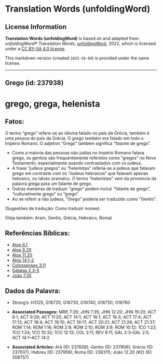 # Translation Words (unfoldingWord)

## License Information

**Translation Words (unfoldingWord)** is based on and adapted from: _unfoldingWord® Translation Words_, [unfoldingWord](https://unfoldingword.org/utw), 2022, which is licensed under a [CC BY-SA 4.0 license](https://creativecommons.org/licenses/by-sa/4.0/legalcode.en).

This markdown version (created `2025-10-09`) is provided under the same license.



--------------------------------

## Grego (id: 237938)

grego, grega, helenista
=======================

Fatos:
------

O termo “grego” refere\-se ao idioma falado no país da Grécia, também é uma pessoa do país da Grécia. O grego também era falado em todo o Império Romano. O adjetivo “Grego” também significa “falante de grego”.

* Como a maioria das pessoas não judias no Império Romano falava grego, os gentios são frequentemente referidos como “gregos” no Novo Testamento, especialmente quando contrastados com os judeus.
* A frase “judeus gregos” ou “helenistas” referia\-se a judeus que falavam grego em contraste com os “Judeus hebraicos” que falavam apenas hebraico, ou talvez aramaico. O termo “helenistas” vem da pronúncia da palavra grega para um falante de grego.
* Outras maneiras de traduzir “grego” podem incluir “falante de grego”, “culturalmente grego” ou “grego”.
* Ao se referir a não judeus, “Grego” poderia ser traduzido como “Gentio”.

(Sugestões de tradução: Como traduzir nomes)

(Veja também: Aram, Gentio, Grécia, Hebraico, Roma)

Referências Bíblicas:
---------------------

* [Atos 6\.1](https://ref.ly/Acts6:1)
* [Atos 9\.29](https://ref.ly/Acts9:29)
* [Atos 11\.20](https://ref.ly/Acts11:20)
* [Atos 14\.1–2](https://ref.ly/Acts14:1-Acts14:2)
* [Colossenses 3\.11](https://ref.ly/Col3:11)
* [Gálatas 2\.3–5](https://ref.ly/Gal2:3-Gal2:5)
* [João 7\.35](https://ref.ly/John7:35)

Dados da Palavra:
-----------------

* Strong’s: H3125, G16720, G16730, G16740, G16750, G16760

* **Associated Passages:** MRK 7:26; JHN 7:35; JHN 12:20; JHN 19:20; ACT 6:1; ACT 9:29; ACT 11:20; ACT 14:1; ACT 16:1; ACT 16:3; ACT 17:4; ACT 17:12; ACT 18:4; ACT 19:10; ACT 19:17; ACT 20:21; ACT 21:28; ACT 21:37; ROM 1:14; ROM 1:16; ROM 2:9; ROM 2:10; ROM 3:9; ROM 10:12; 1CO 1:22; 1CO 1:24; 1CO 10:32; 1CO 12:13; COL 3:11; REV 9:11; GAL 2:3–GAL 2:5; ACT 14:1–ACT 14:2
* **Associated Articles:** Arã (ID: 237608); Gentio (ID: 237906); Grécia (ID: 237937); Hebreu (ID: 237959); Roma (ID: 238311); João 12.20 (#2) (ID: 308757)

